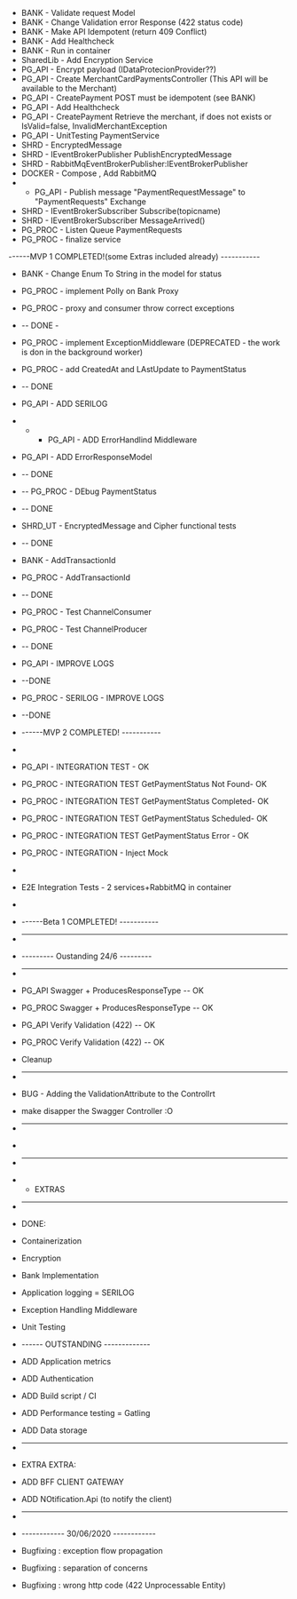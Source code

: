 * BANK - Validate request Model
* BANK - Change Validation error Response (422 status code)
* BANK - Make API Idempotent (return  409 Conflict)
* BANK - Add Healthcheck 
* BANK - Run in container
* SharedLib  - Add Encryption Service
* PG_API - Encrypt payload (IDataProtecionProvider??)
* PG_API - Create MerchantCardPaymentsController  (This API will be available to the Merchant)
* PG_API - CreatePayment POST must be idempotent (see BANK)
* PG_API - Add Healthcheck
* PG_API - CreatePayment Retrieve the merchant, if does not exists or IsValid=false, InvalidMerchantException
* PG_API - UnitTesting PaymentService
* SHRD - EncryptedMessage
* SHRD - IEventBrokerPublisher PublishEncryptedMessage
* SHRD - RabbitMqEventBrokerPublisher:IEventBrokerPublisher
* DOCKER - Compose , Add RabbitMQ
* * PG_API - Publish message "PaymentRequestMessage" to "PaymentRequests" Exchange
* SHRD - IEventBrokerSubscriber Subscribe(topicname)
* SHRD - IEventBrokerSubscriber MessageArrived()
* PG_PROC - Listen Queue PaymentRequests
* PG_PROC - finalize service

------MVP 1 COMPLETED!(some Extras included already) -----------

* BANK - Change Enum To String in the model for status
* PG_PROC - implement Polly on Bank Proxy
* PG_PROC - proxy and consumer throw correct exceptions
* -- DONE -
* PG_PROC - implement ExceptionMiddleware (DEPRECATED - the work is don in the background worker)
* PG_PROC - add CreatedAt and LAstUpdate to PaymentStatus
* -- DONE
* PG_API - ADD SERILOG 
* * * PG_API - ADD ErrorHandlind Middleware
* PG_API - ADD ErrorResponseModel
* -- DONE
* -- PG_PROC - DEbug PaymentStatus
* -- DONE
* SHRD_UT - EncryptedMessage and Cipher functional tests
* -- DONE
* BANK	- AddTransactionId
* PG_PROC - AddTransactionId
* -- DONE
* PG_PROC - Test ChannelConsumer
* PG_PROC - Test ChannelProducer
* -- DONE
* PG_API  - IMPROVE LOGS
* --DONE
* PG_PROC - SERILOG - IMPROVE LOGS
* --DONE
* ------MVP 2 COMPLETED! -----------
* 
* PG_API - INTEGRATION TEST - OK
* PG_PROC - INTEGRATION TEST GetPaymentStatus Not Found- OK
* PG_PROC - INTEGRATION TEST GetPaymentStatus Completed- OK
* PG_PROC - INTEGRATION TEST GetPaymentStatus Scheduled- OK
* PG_PROC - INTEGRATION TEST GetPaymentStatus Error - OK

* PG_PROC - INTEGRATION - Inject Mock<IBankPaymentRepository> 
* 
* E2E Integration Tests - 2 services+RabbitMQ in container
* 
* ------Beta 1 COMPLETED! -----------
* -----------------------------------
* --------- Oustanding 24/6 ---------
* -----------------------------------
* PG_API	Swagger + ProducesResponseType -- OK
* PG_PROC Swagger + ProducesResponseType -- OK

* PG_API	Verify Validation (422) -- OK
* PG_PROC Verify Validation (422) -- OK

* Cleanup
* -----------------------------------
* BUG - Adding the ValidationAttribute to the Controllrt
 * make disapper the Swagger Controller :O
* -----------------------------------
* 
* -----------------------
* * EXTRAS
* -----------------------
* DONE:
* Containerization 
* Encryption 
* Bank Implementation
* Application logging = SERILOG  
* Exception Handling Middleware
* Unit Testing
* ------ OUTSTANDING -------------
* ADD Application metrics 
* ADD Authentication 
* ADD Build script / CI 
* ADD Performance testing = Gatling
* ADD Data storage 
* ------------------------
* EXTRA EXTRA:
* ADD BFF CLIENT GATEWAY 
* ADD NOtification.Api (to notify the client)
* ------------------------------------
* ------------ 30/06/2020 ------------
* Bugfixing : exception flow propagation
* Bugfixing : separation of concerns
* Bugfixing : wrong http code (422 Unprocessable Entity)





